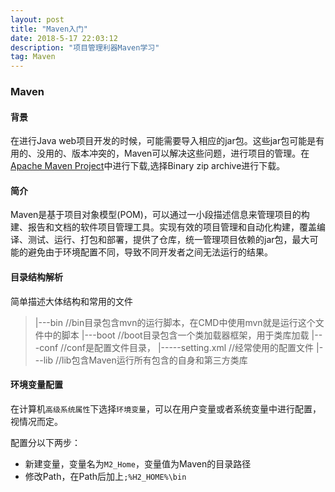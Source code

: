 ```yaml
---
layout: post
title: "Maven入门"
date: 2018-5-17 22:03:12 
description: "项目管理利器Maven学习"
tag: Maven
---
```


### Maven

#### 背景
在进行Java web项目开发的时候，可能需要导入相应的jar包。这些jar包可能是有用的、没用的、版本冲突的，Maven可以解决这些问题，进行项目的管理。在[Apache Maven Project](https://maven.apache.org/download.cgi)中进行下载,选择Binary zip archive进行下载。

#### 简介
Maven是基于项目对象模型(POM)，可以通过一小段描述信息来管理项目的构建、报告和文档的软件项目管理工具。实现有效的项目管理和自动化构建，覆盖编译、测试、运行、打包和部署，提供了仓库，统一管理项目依赖的jar包，最大可能的避免由于环境配置不同，导致不同开发者之间无法运行的结果。

#### 目录结构解析
简单描述大体结构和常用的文件
> |---bin //bin目录包含mvn的运行脚本，在CMD中使用mvn就是运行这个文件中的脚本
> |---boot //boot目录包含一个类加载器框架，用于类库加载
> |---conf //conf是配置文件目录，
> |-----setting.xml //经常使用的配置文件
> |---lib //lib包含Maven运行所有包含的自身和第三方类库

#### 环境变量配置
在计算机`高级系统属性`下选择`环境变量`，可以在用户变量或者系统变量中进行配置，视情况而定。

配置分以下两步：
* 新建变量，变量名为`M2_Home`，变量值为Maven的目录路径
* 修改Path，在Path后加上`;%H2_HOME%\bin`
